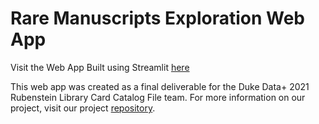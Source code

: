 # Rare Manuscripts Exploration Web App

Visit the Web App Built using Streamlit  [here](https://bini-a-rlapp-app-wr9dr6.streamlit.app/)


This web app was created as a final deliverable for the Duke Data+ 2021 Rubenstein Library Card Catalog File team. For more information on our project, visit our project [repository](https://github.com/bini-a/Data--Rubenstein-Library-Card-Catalog).
